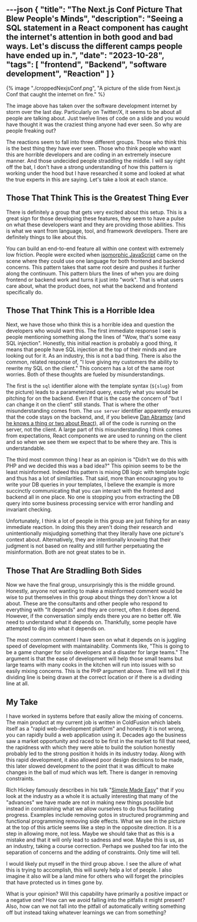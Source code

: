 ---json
{
  "title": "The Next.js Conf Picture That Blew People's Minds",
  "description": "Seeing a SQL statement in a React component has caught the internet's attention in both good and bad ways. Let's discuss the different camps people have ended up in.",
  "date": "2023-10-28",
  "tags": [
    "frontend",
    "Backend",
    "software development",
    "Reaction"
  ]
}
---

{% image "./croppedNexjsConf.png", "A picture of the slide from Next.js Conf that caught the internet on fire." %}

The image above has taken over the software development internet by storm over the last day. Particularly on Twitter/X, it seems to be about all people are talking about. Just twelve lines of code on a slide and you would have thought it was the craziest thing anyone had ever seen. So why are people freaking out?

The reactions seem to fall into three different groups. Those who think this is the best thing they have ever seen. Those who think people who want this are horrible developers and are coding in an extremely insecure manner. And those undecided people straddling the middle. I will say right off the bat, I don't have a strong understanding of how this pattern is working under the hood but I have researched it some and looked at what the true experts in this are saying. Let's take a look at each stance.


## Those That Think This is the Greatest Thing Ever

There is definitely a group that gets very excited about this setup. This is a great sign for those developing these features, they seem to have a pulse on what these developers want and they are providing those abilities. This is what we want from language, tool, and framework developers. There are definitely things to like about this.

You can build an end-to-end feature all within one context with extremely low friction. People were excited when [isomorphic JavaScript](https://en.wikipedia.org/wiki/Isomorphic_JavaScript) came on the scene where they could use one language for both frontend and backend concerns. This pattern takes that same root desire and pushes it further along the continuum. This pattern blurs the lines of when you are doing frontend or backend work and turns it just into "work". That is what users care about, what the product does, not what the backend and frontend specifically do. 


## Those That Think This is a Horrible Idea

Next, we have those who think this is a horrible idea and question the developers who would want this. The first immediate response I see is people mentioning something along the lines of "Wow, that's some easy SQL injection". Honestly, this initial reaction is probably a good thing, it means that people have SQL injection at the top of their minds and are looking out for it. As an industry, this is not a bad thing. There is also the common, related response of, "I love giving my customers the ability to rewrite my SQL on the client." This concern has a lot of the same root worries. Both of these thoughts are fueled by misunderstandings.

The first is the `sql` identifier alone with the template syntax (`${slug}` from the picture) leads to a parameterized query, exactly what you would be pitching for on the backend. Even if that is the case the concern of "but I can change it on the client" still stands. That is where the other misunderstanding comes from. The `use server` identifier apparently ensures that the code stays on the backend, and, if you believe [Dan Abramov](https://twitter.com/dan_abramov/status/1717648341234778376) (and [he knows a thing or two about React](https://golden.com/wiki/Dan_Abramov-99B8RJM)), all of the code is running on the server, not the client. A large part of this misunderstanding I think comes from expectations, React components we are used to running on the client and so when we see them we expect that to be where they are. This is understandable.

The third most common thing I hear as an opinion is "Didn't we do this with PHP and we decided this was a bad idea?" This opinion seems to be the least misinformed. Indeed this pattern is mixing DB logic with template logic and thus has a lot of similarities. That said, more than encouraging you to write your DB queries in your templates, I believe the example is more succinctly communicating that you can interact with the frontend and backend all in one place. No one is stopping you from extracting the DB query into some business processing service with error handling and invariant checking.

Unfortunately, I think a lot of people in this group are just fishing for an easy immediate reaction. In doing this they aren't doing their research and unintentionally misjudging something that they literally have one picture's context about. Alternatively, they are intentionally knowing that their judgment is not based on reality and still further perpetuating the misinformation. Both are not great states to be in.


## Those That Are Stradling Both Sides

Now we have the final group, unsurprisingly this is the middle ground. Honestly, anyone not wanting to make a misinformed comment would be wise to put themselves in this group about things they don't know a lot about. These are the consultants and other people who respond to everything with "It depends" and they are correct, often it does depend. However, if the conversation simply ends there you are no better off. We need to understand what it depends on. Thankfully, some people have attempted to dig into what it depends on.

The most common comment I have seen on what it depends on is juggling speed of development with maintainability. Comments like, "This is going to be a game changer for solo developers and a disaster for large teams." The argument is that the ease of development will help those small teams but large teams with many cooks in the kitchen will run into issues with so easily mixing concerns. This is the PHP argument above. Time will tell if this dividing line is being drawn at the correct location or if there is a dividing line at all.


## My Take

I have worked in systems before that easily allow the mixing of concerns. The main product at my current job is written in ColdFusion which labels itself as a "rapid web-development platform" and honestly it is not wrong, you can rapidly build a web application using it. Decades ago the business saw a market opportunity and raced to be first in the market to fill that need, the rapidness with which they were able to build the solution honestly probably led to the strong position it holds in its industry today. Along with this rapid development, it also allowed poor design decisions to be made, this later slowed development to the point that it was difficult to make changes in the ball of mud which was left. There is danger in removing constraints. 

Rich Hickey famously describes in his talk "[Simple Made Easy](https://www.infoq.com/presentations/Simple-Made-Easy/)" that if you look at the industry as a whole it is actually interesting that many of the "advances" we have made are not in making new things possible but instead in constraining what we allow ourselves to do thus facilitating progress. Examples include removing gotos in structured programming and functional programming removing side effects. What we see in the picture at the top of this article seems like a step in the opposite direction. It is a step in allowing more, not less. Maybe we should take that as this is a mistake and that it will only lead to sadness and woe. Maybe this is us, as an industry, taking a course correction. Perhaps we pushed too far into the separation of concerns and the adding of constraints. Only time will tell.

I would likely put myself in the third group above. I see the allure of what this is trying to accomplish, this will surely help a lot of people. I also imagine it also will be a land mine for others who will forget the principles that have protected us in times gone by.

What is your opinion? Will this capability have primarily a positive impact or a negative one? How can we avoid falling into the pitfalls it might present? Also, how can we not fall into the pitfall of automatically writing something off but instead taking whatever learnings we can from something?